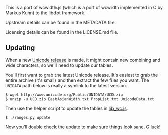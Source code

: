 This is a port of wcwidth.js (which is a port of wcwidth implemented in C by
Markus Kuhn) to the libdot framework.

Upstream details can be found in the METADATA file.

Licensing details can be found in the LICENSE.md file.

## Updating

When a new [Unicode release](http://www.unicode.org/versions/latest/) is made,
it might contain new combining and wide characters, so we'll need to update our
tables.

You'll first want to grab the latest Unicode release.  It's easiest to grab
the entire archive (it's small) and then extract the few files you want.
The `UNIDATA` path below is really a symlink to the latest version.
```
$ wget http://www.unicode.org/Public/UNIDATA/UCD.zip
$ unzip -u UCD.zip EastAsianWidth.txt PropList.txt UnicodeData.txt
```

Then use the helper script to update the tables in [lib_wc.js](./lib_wc.js).
```
$ ./ranges.py update
```

Now you'll double check the update to make sure things look sane.  G'luck!
